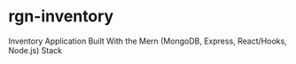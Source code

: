 # rgn-inventory

Inventory Application Built With the Mern (MongoDB, Express, React/Hooks, Node.js) Stack
